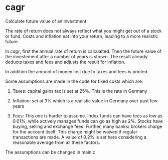 # cagr
Calculate future value of an investment

The rate of return does not always reflect what you might get out of a stock or fund. Costs and inflation eat into your return, leading to a more realistic future. 

In *cagr*, first the annual rate of return is calcualted. Then the future value of the investement after a number of years is shown. The result already deducts taxes and fees and adjusts the result for inflation. 

In addition the amount of money lost due to taxes and fees is printed. 

Some assumptions are made in the code for fixed costs which are:
1. Taxes: capital gains tax is set at 25%. This is the rate in Germany

2. Inflation: set at 3% which is a realistic value in Germany over past few years

3. Fees: This one is harder to assume. Index funds can have fees as low as 0.01%, while actively manages funds can go as high as 2%. Stocks have buying, selling and exchange fees. Further, many banks/ brokers charge for the account itself. This charge might be waived if regular transactions are made. 
A value of 0.2% is set here considering a reasonable average from all these factors. 

The assumptions can be changed in main.c
